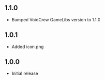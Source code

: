 ## 1.1.0
- Bumped VoidCrew GameLibs version to 1.1.0

## 1.0.1
- Added icon.png

## 1.0.0
- Initial release